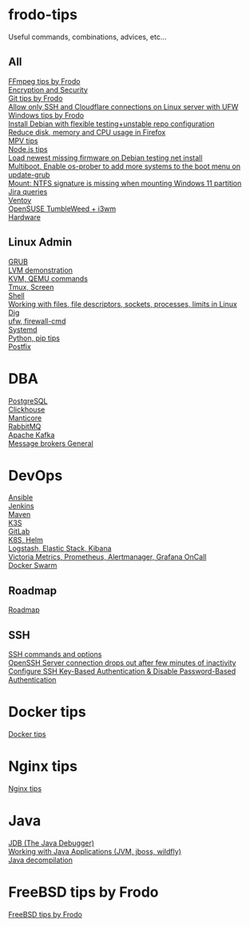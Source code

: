 # frodo-tips
Useful commands, combinations, advices, etc...
## All
[FFmpeg tips by Frodo](https://github.com/Frodo-Web/frodo-tips/blob/main/ffmpeg.md) <br>
[Encryption and Security](https://github.com/Frodo-Web/frodo-tips/blob/main/encryption-security.md) <br>
[Git tips by Frodo](https://github.com/Frodo-Web/frodo-tips/blob/main/git.md) <br>
[Allow only SSH and Cloudflare connections on Linux server with UFW](https://github.com/Frodo-Web/frodo-tips/blob/main/ufw%20allow%20only%20cloudflare%20and%20ssh%20connections/ufw-cloudflare-and-ssh.md) <br>
[Windows tips by Frodo](https://github.com/Frodo-Web/frodo-tips/blob/main/Windows.md) <br>
[Install Debian with flexible testing+unstable repo configuration](https://github.com/Frodo-Web/frodo-tips/blob/main/debian-to-flexible-testing%2Bunstable.md) <br>
[Reduce disk, memory and CPU usage in Firefox](https://github.com/Frodo-Web/frodo-tips/blob/main/reduce-disk-memory-cpu-usage-in-firefox.md) <br>
[MPV tips](https://github.com/Frodo-Web/frodo-tips/blob/main/mpv.md) <br>
[Node.js tips](https://github.com/Frodo-Web/frodo-tips/blob/main/nodejs.md) <br>
[Load newest missing firmware on Debian testing net install](https://github.com/Frodo-Web/frodo-tips/blob/main/missing-firmware-debian.md) <br>
[Multiboot. Enable os-prober to add more systems to the boot menu on update-grub](https://github.com/Frodo-Web/frodo-tips/blob/main/enable-os-prober-to-detect-more-systems-on-update-grub.md) <br>
[Mount: NTFS signature is missing when mounting Windows 11 partition](https://github.com/Frodo-Web/frodo-tips/blob/main/mount-NTFS-signature-is-missing-windows-11.md) <br>
[Jira queries](https://github.com/Frodo-Web/frodo-tips/blob/main/All/Jira.md) <br>
[Ventoy](https://github.com/Frodo-Web/frodo-tips/blob/main/All/Ventoy.md) <br>
[OpenSUSE TumbleWeed + i3wm](https://github.com/Frodo-Web/frodo-tips/blob/main/All/i3wm-opensuse.md) <br>
[Hardware](https://github.com/Frodo-Web/frodo-tips/blob/main/linux-admin/hardware.md) <br>
## Linux Admin
[GRUB](https://github.com/Frodo-Web/frodo-tips/blob/main/linux-admin/grub.md) <br>
[LVM demonstration](https://github.com/Frodo-Web/frodo-tips/blob/main/linux-admin/lvm.md) <br>
[KVM, QEMU commands](https://github.com/Frodo-Web/frodo-tips/blob/main/linux-admin/KVM-QEMU.md) <br>
[Tmux, Screen](https://github.com/Frodo-Web/frodo-tips/blob/main/linux-admin/tmux-screen.md) <br>
[Shell](https://github.com/Frodo-Web/frodo-tips/blob/main/linux-admin/shell.md) <br>
[Working with files, file descriptors, sockets, processes, limits in Linux](https://github.com/Frodo-Web/frodo-tips/blob/main/linux-admin/files-fds-sockets-limits.md) <br>
[Dig](https://github.com/Frodo-Web/frodo-tips/blob/main/linux-admin/dig.md) <br>
[ufw, firewall-cmd](https://github.com/Frodo-Web/frodo-tips/blob/main/linux-admin/ufw-firewall-cmd.md) <br>
[Systemd](https://github.com/Frodo-Web/frodo-tips/blob/main/linux-admin/systemd.md) <br>
[Python, pip tips](https://github.com/Frodo-Web/frodo-tips/blob/main/linux-admin/python-pip.md) <br>
[Postfix](https://github.com/Frodo-Web/frodo-tips/blob/main/linux-admin/Postfix.md) <br>
# DBA
[PostgreSQL](https://github.com/Frodo-Web/frodo-tips/blob/main/linux-admin/postgresql.md) <br>
[Clickhouse](https://github.com/Frodo-Web/frodo-tips/blob/main/linux-admin/clickhouse.md) <br>
[Manticore](https://github.com/Frodo-Web/frodo-tips/blob/main/linux-admin/manticore.md) <br>
[RabbitMQ](https://github.com/Frodo-Web/frodo-tips/blob/main/linux-admin/rabbitmq.md) <br>
[Apache Kafka](https://github.com/Frodo-Web/frodo-tips/blob/main/linux-admin/apache-kafka.md) <br>
[Message brokers General](https://github.com/Frodo-Web/frodo-tips/blob/main/linux-admin/message-brokers.md) <br>
# DevOps
[Ansible](https://github.com/Frodo-Web/frodo-tips/blob/main/devops/ansible.md) <br>
[Jenkins](https://github.com/Frodo-Web/frodo-tips/blob/main/devops/jenkins.md) <br>
[Maven](https://github.com/Frodo-Web/frodo-tips/blob/main/devops/maven.md) <br>
[K3S](https://github.com/Frodo-Web/frodo-tips/blob/main/devops/k3s.md) <br>
[GitLab](https://github.com/Frodo-Web/frodo-tips/blob/main/linux-admin/gitlab.md) <br>
[K8S, Helm](https://github.com/Frodo-Web/frodo-tips/blob/main/devops/k8s-helm.md) <br>
[Logstash, Elastic Stack, Kibana](https://github.com/Frodo-Web/frodo-tips/blob/main/devops/elastic-kibana.md) <br>
[Victoria Metrics, Prometheus, Alertmanager, Grafana OnCall](https://github.com/Frodo-Web/frodo-tips/blob/main/devops/victoria-prometheus.md) <br>
[Docker Swarm](https://github.com/Frodo-Web/frodo-tips/blob/main/devops/docker-swarm.md) <br>
## Roadmap
[Roadmap](https://github.com/Frodo-Web/frodo-tips/blob/main/All/Roadmap.md) <br>
## SSH
[SSH commands and options](https://github.com/Frodo-Web/frodo-tips/blob/main/ssh-commands.md) <br>
[OpenSSH Server connection drops out after few minutes of inactivity](https://github.com/Frodo-Web/frodo-tips/blob/main/ssh-connection-drops-out-on-inactivity.md) <br>
[Configure SSH Key-Based Authentication & Disable Password-Based Authentication](https://github.com/Frodo-Web/frodo-tips/blob/main/ssh-key-based-authentication.md) <br>
# Docker tips
[Docker tips](https://github.com/Frodo-Web/frodo-tips/blob/main/docker.md) <br>
# Nginx tips
[Nginx tips](https://github.com/Frodo-Web/frodo-tips/blob/main/nginx-tips/nginx.md) <br>
# Java
[JDB (The Java Debugger)](https://github.com/Frodo-Web/frodo-tips/blob/main/java/jdb.md) <br>
[Working with Java Applications (JVM, jboss, wildfly)](https://github.com/Frodo-Web/frodo-tips/blob/main/java/java-app.md) <br>
[Java decompilation](https://github.com/Frodo-Web/frodo-tips/blob/main/java/java-decompile.md) <br>
# FreeBSD tips by Frodo
[FreeBSD tips by Frodo](https://github.com/Frodo-Web/frodo-tips/blob/main/FreeBSD-tips-by-Frodo/FreeBSD-tips-by-Frodo.md)


